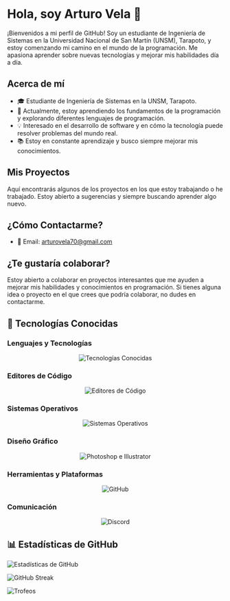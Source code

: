 # Hola, soy Arturo Vela 👋

¡Bienvenidos a mi perfil de GitHub! Soy un estudiante de Ingeniería de Sistemas en la Universidad Nacional de San Martín (UNSM), Tarapoto, y estoy comenzando mi camino en el mundo de la programación. Me apasiona aprender sobre nuevas tecnologías y mejorar mis habilidades día a día.

## Acerca de mí

- 🎓 Estudiante de Ingeniería de Sistemas en la UNSM, Tarapoto.
- 🌱 Actualmente, estoy aprendiendo los fundamentos de la programación y explorando diferentes lenguajes de programación.
- 💡 Interesado en el desarrollo de software y en cómo la tecnología puede resolver problemas del mundo real.
- 📚 Estoy en constante aprendizaje y busco siempre mejorar mis conocimientos.

## Mis Proyectos

Aquí encontrarás algunos de los proyectos en los que estoy trabajando o he trabajado. Estoy abierto a sugerencias y siempre buscando aprender algo nuevo.

## ¿Cómo Contactarme?

- 📧 Email: arturovela70@gmail.com

## ¿Te gustaría colaborar?

Estoy abierto a colaborar en proyectos interesantes que me ayuden a mejorar mis habilidades y conocimientos en programación. Si tienes alguna idea o proyecto en el que crees que podría colaborar, no dudes en contactarme.

## 🚀 Tecnologías Conocidas

### Lenguajes y Tecnologías
<p align="center">
  <img src="https://skillicons.dev/icons?i=html,css,java,js,nodejs&perline=5" alt="Tecnologías Conocidas" />
</p>

### Editores de Código
<p align="center">
  <img src="https://skillicons.dev/icons?i=vscode,vim,eclipse&perline=4" alt="Editores de Código" />
</p>

### Sistemas Operativos
<p align="center">
  <img src="https://skillicons.dev/icons?i=windows,arch,ubuntu,kali" alt="Sistemas Operativos" />
</p>


### Diseño Gráfico
<p align="center">
  <img src="https://skillicons.dev/icons?i=ps,ai&perline=2" alt="Photoshop e Illustrator" />
</p>

### Herramientas y Plataformas
<p align="center">
  <img src="https://skillicons.dev/icons?i=github&perline=1" alt="GitHub" />
</p>

### Comunicación
<p align="center">
  <img src="https://skillicons.dev/icons?i=discord&perline=1" alt="Discord" />
</p>

## 📊 Estadísticas de GitHub

![Estadísticas de GitHub](https://github-readme-stats.vercel.app/api?username=ArturoVela&show_icons=true&theme=tokyonight)

![GitHub Streak](https://github-readme-streak-stats.herokuapp.com/?user=ArturoVela&theme=tokyonight)

![Trofeos](https://github-profile-trophy.vercel.app/?username=ArturoVela&theme=tokyonight)




